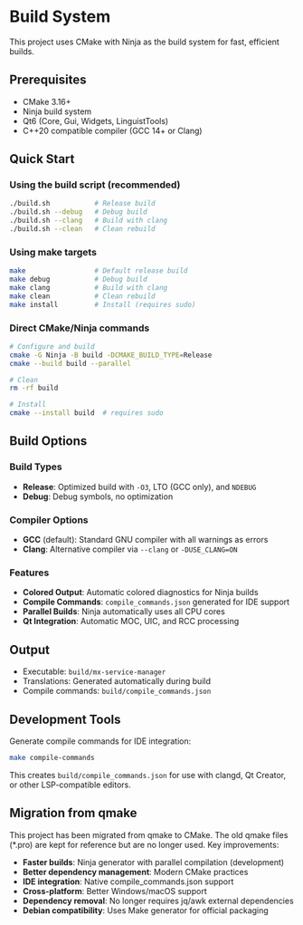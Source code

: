 # Build System

This project uses CMake with Ninja as the build system for fast, efficient builds.

## Prerequisites

- CMake 3.16+
- Ninja build system
- Qt6 (Core, Gui, Widgets, LinguistTools)
- C++20 compatible compiler (GCC 14+ or Clang)

## Quick Start

### Using the build script (recommended)
```bash
./build.sh           # Release build
./build.sh --debug   # Debug build
./build.sh --clang   # Build with clang
./build.sh --clean   # Clean rebuild
```

### Using make targets
```bash
make                 # Default release build
make debug           # Debug build
make clang           # Build with clang
make clean           # Clean rebuild
make install         # Install (requires sudo)
```

### Direct CMake/Ninja commands
```bash
# Configure and build
cmake -G Ninja -B build -DCMAKE_BUILD_TYPE=Release
cmake --build build --parallel

# Clean
rm -rf build

# Install
cmake --install build  # requires sudo
```

## Build Options

### Build Types
- **Release**: Optimized build with `-O3`, LTO (GCC only), and `NDEBUG`
- **Debug**: Debug symbols, no optimization

### Compiler Options
- **GCC** (default): Standard GNU compiler with all warnings as errors
- **Clang**: Alternative compiler via `--clang` or `-DUSE_CLANG=ON`

### Features
- **Colored Output**: Automatic colored diagnostics for Ninja builds
- **Compile Commands**: `compile_commands.json` generated for IDE support
- **Parallel Builds**: Ninja automatically uses all CPU cores
- **Qt Integration**: Automatic MOC, UIC, and RCC processing

## Output

- Executable: `build/mx-service-manager`
- Translations: Generated automatically during build
- Compile commands: `build/compile_commands.json`

## Development Tools

Generate compile commands for IDE integration:
```bash
make compile-commands
```

This creates `build/compile_commands.json` for use with clangd, Qt Creator, or other LSP-compatible editors.

## Migration from qmake

This project has been migrated from qmake to CMake. The old qmake files (*.pro) are kept for reference but are no longer used. Key improvements:

- **Faster builds**: Ninja generator with parallel compilation (development)
- **Better dependency management**: Modern CMake practices
- **IDE integration**: Native compile_commands.json support
- **Cross-platform**: Better Windows/macOS support
- **Dependency removal**: No longer requires jq/awk external dependencies
- **Debian compatibility**: Uses Make generator for official packaging
